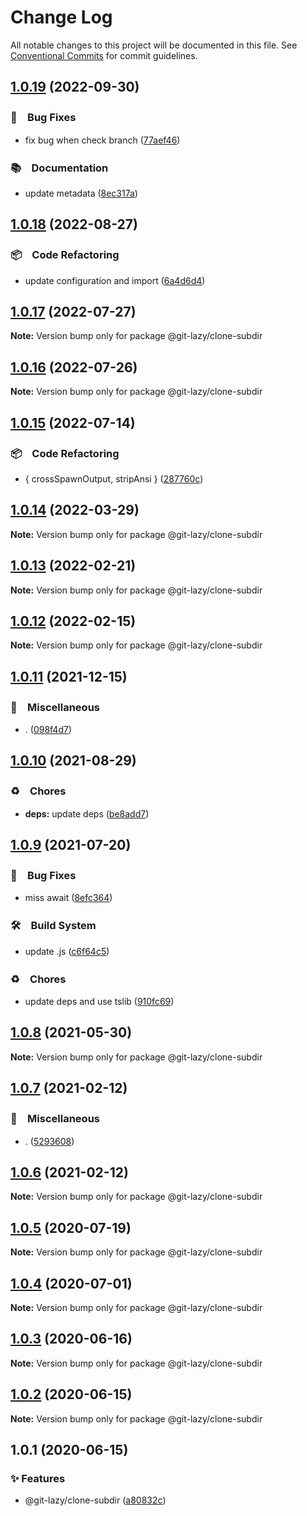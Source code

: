 # Change Log

All notable changes to this project will be documented in this file.
See [Conventional Commits](https://conventionalcommits.org) for commit guidelines.

## [1.0.19](https://github.com/bluelovers/ws-git-lazy/compare/@git-lazy/clone-subdir@1.0.18...@git-lazy/clone-subdir@1.0.19) (2022-09-30)



### 🐛　Bug Fixes

* fix bug when check branch ([77aef46](https://github.com/bluelovers/ws-git-lazy/commit/77aef4631ea89c4927d0e22ad0327ee85e3e413c))


### 📚　Documentation

* update metadata ([8ec317a](https://github.com/bluelovers/ws-git-lazy/commit/8ec317aa3c7980d250ea96e1d97e3c303b4e3f6e))



## [1.0.18](https://github.com/bluelovers/ws-git-lazy/compare/@git-lazy/clone-subdir@1.0.17...@git-lazy/clone-subdir@1.0.18) (2022-08-27)



### 📦　Code Refactoring

* update configuration and import ([6a4d6d4](https://github.com/bluelovers/ws-git-lazy/commit/6a4d6d418dcf351e88a44dcb252269781820309a))



## [1.0.17](https://github.com/bluelovers/ws-git-lazy/compare/@git-lazy/clone-subdir@1.0.16...@git-lazy/clone-subdir@1.0.17) (2022-07-27)

**Note:** Version bump only for package @git-lazy/clone-subdir





## [1.0.16](https://github.com/bluelovers/ws-git-lazy/compare/@git-lazy/clone-subdir@1.0.15...@git-lazy/clone-subdir@1.0.16) (2022-07-26)

**Note:** Version bump only for package @git-lazy/clone-subdir





## [1.0.15](https://github.com/bluelovers/ws-git-lazy/compare/@git-lazy/clone-subdir@1.0.14...@git-lazy/clone-subdir@1.0.15) (2022-07-14)


### 📦　Code Refactoring

* { crossSpawnOutput, stripAnsi } ([287760c](https://github.com/bluelovers/ws-git-lazy/commit/287760c0cc6a540a6d7e2d561afeb9ba5d737d8f))





## [1.0.14](https://github.com/bluelovers/ws-git-lazy/compare/@git-lazy/clone-subdir@1.0.13...@git-lazy/clone-subdir@1.0.14) (2022-03-29)

**Note:** Version bump only for package @git-lazy/clone-subdir





## [1.0.13](https://github.com/bluelovers/ws-git-lazy/compare/@git-lazy/clone-subdir@1.0.12...@git-lazy/clone-subdir@1.0.13) (2022-02-21)

**Note:** Version bump only for package @git-lazy/clone-subdir





## [1.0.12](https://github.com/bluelovers/ws-git-lazy/compare/@git-lazy/clone-subdir@1.0.11...@git-lazy/clone-subdir@1.0.12) (2022-02-15)

**Note:** Version bump only for package @git-lazy/clone-subdir





## [1.0.11](https://github.com/bluelovers/ws-git-lazy/compare/@git-lazy/clone-subdir@1.0.10...@git-lazy/clone-subdir@1.0.11) (2021-12-15)


### 🔖　Miscellaneous

* . ([098f4d7](https://github.com/bluelovers/ws-git-lazy/commit/098f4d705517f0efeef7ef5e9a15c0a16038bb4b))





## [1.0.10](https://github.com/bluelovers/ws-git-lazy/compare/@git-lazy/clone-subdir@1.0.9...@git-lazy/clone-subdir@1.0.10) (2021-08-29)


### ♻️　Chores

* **deps:** update deps ([be8add7](https://github.com/bluelovers/ws-git-lazy/commit/be8add78b800730f5056f777b1a94dcf329801ea))





## [1.0.9](https://github.com/bluelovers/ws-git-lazy/compare/@git-lazy/clone-subdir@1.0.8...@git-lazy/clone-subdir@1.0.9) (2021-07-20)


### 🐛　Bug Fixes

* miss await ([8efc364](https://github.com/bluelovers/ws-git-lazy/commit/8efc3641224cfc87b1ddd9796964d53e44f3eaec))


### 🛠　Build System

* update .js ([c6f64c5](https://github.com/bluelovers/ws-git-lazy/commit/c6f64c52d8aafa63d2e4424bdc36192fe413733f))


### ♻️　Chores

* update deps and use tslib ([910fc69](https://github.com/bluelovers/ws-git-lazy/commit/910fc69537675a16bd0c27bf8d6878196eee51d6))





## [1.0.8](https://github.com/bluelovers/ws-git-lazy/compare/@git-lazy/clone-subdir@1.0.7...@git-lazy/clone-subdir@1.0.8) (2021-05-30)

**Note:** Version bump only for package @git-lazy/clone-subdir





## [1.0.7](https://github.com/bluelovers/ws-git-lazy/compare/@git-lazy/clone-subdir@1.0.6...@git-lazy/clone-subdir@1.0.7) (2021-02-12)


### 🔖　Miscellaneous

* . ([5293608](https://github.com/bluelovers/ws-git-lazy/commit/529360849e1fb6e74278be035363614635572081))





## [1.0.6](https://github.com/bluelovers/ws-git-lazy/compare/@git-lazy/clone-subdir@1.0.5...@git-lazy/clone-subdir@1.0.6) (2021-02-12)

**Note:** Version bump only for package @git-lazy/clone-subdir





## [1.0.5](https://github.com/bluelovers/ws-git-lazy/compare/@git-lazy/clone-subdir@1.0.4...@git-lazy/clone-subdir@1.0.5) (2020-07-19)

**Note:** Version bump only for package @git-lazy/clone-subdir





## [1.0.4](https://github.com/bluelovers/ws-git-lazy/compare/@git-lazy/clone-subdir@1.0.3...@git-lazy/clone-subdir@1.0.4) (2020-07-01)

**Note:** Version bump only for package @git-lazy/clone-subdir





## [1.0.3](https://github.com/bluelovers/ws-git-lazy/compare/@git-lazy/clone-subdir@1.0.2...@git-lazy/clone-subdir@1.0.3) (2020-06-16)

**Note:** Version bump only for package @git-lazy/clone-subdir





## [1.0.2](https://github.com/bluelovers/ws-git-lazy/compare/@git-lazy/clone-subdir@1.0.1...@git-lazy/clone-subdir@1.0.2) (2020-06-15)

**Note:** Version bump only for package @git-lazy/clone-subdir





## 1.0.1 (2020-06-15)


### ✨ Features

*  @git-lazy/clone-subdir ([a80832c](https://github.com/bluelovers/ws-git-lazy/commit/a80832c60115ebaacf21ed2f890c45888f0efadf))
